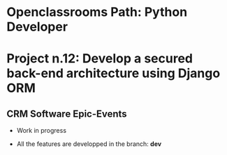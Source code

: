 # Openclassrooms Path: Python Developer
# Project n.12: Develop a secured back-end architecture using Django ORM
## CRM Software Epic-Events 

- Work in progress

- All the features are developped in the branch: **dev** 

